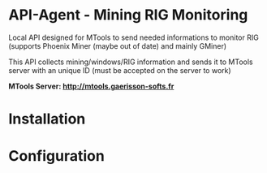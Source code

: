 # API-Agent - Mining RIG Monitoring

Local API designed for MTools to send needed informations to monitor RIG (supports Phoenix Miner (maybe out of date) and mainly GMiner)

This API collects mining/windows/RIG information and sends it to MTools server with an unique ID (must be accepted on the server to work)

**MTools Server: http://mtools.gaerisson-softs.fr**

# Installation


# Configuration


